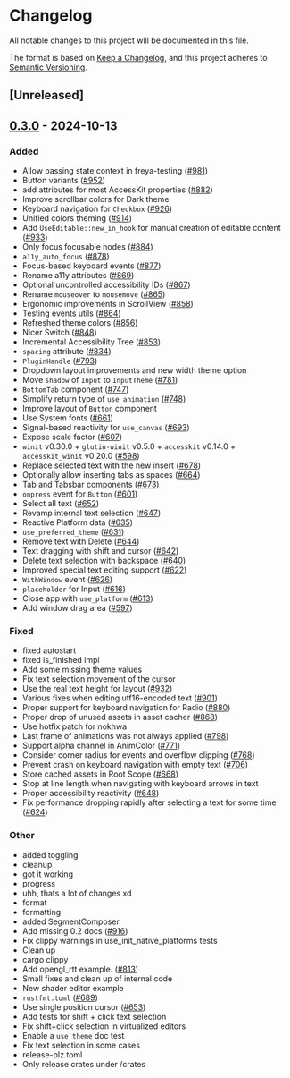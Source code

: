 # Changelog

All notable changes to this project will be documented in this file.

The format is based on [Keep a Changelog](https://keepachangelog.com/en/1.0.0/),
and this project adheres to [Semantic Versioning](https://semver.org/spec/v2.0.0.html).

## [Unreleased]

## [0.3.0](https://github.com/RobertasJ/freya/compare/freya-hooks-v0.2.1...freya-hooks-v0.3.0) - 2024-10-13

### Added

- Allow passing state context in freya-testing ([#981](https://github.com/RobertasJ/freya/pull/981))
- Button variants ([#952](https://github.com/RobertasJ/freya/pull/952))
- add attributes for most AccessKit properties ([#882](https://github.com/RobertasJ/freya/pull/882))
- Improve scrollbar colors for Dark theme
- Keyboard navigation for `Checkbox` ([#926](https://github.com/RobertasJ/freya/pull/926))
- Unified colors theming ([#914](https://github.com/RobertasJ/freya/pull/914))
- Add `UseEditable::new_in_hook` for manual creation of editable content ([#933](https://github.com/RobertasJ/freya/pull/933))
- Only focus focusable nodes ([#884](https://github.com/RobertasJ/freya/pull/884))
- `a11y_auto_focus` ([#878](https://github.com/RobertasJ/freya/pull/878))
- Focus-based keyboard events ([#877](https://github.com/RobertasJ/freya/pull/877))
- Rename a11y attributes ([#869](https://github.com/RobertasJ/freya/pull/869))
- Optional uncontrolled accessibility IDs ([#867](https://github.com/RobertasJ/freya/pull/867))
- Rename `mouseover` to `mousemove` ([#865](https://github.com/RobertasJ/freya/pull/865))
- Ergonomic improvements in ScrollView ([#858](https://github.com/RobertasJ/freya/pull/858))
- Testing events utils ([#864](https://github.com/RobertasJ/freya/pull/864))
- Refreshed theme colors ([#856](https://github.com/RobertasJ/freya/pull/856))
- Nicer Switch ([#848](https://github.com/RobertasJ/freya/pull/848))
- Incremental Accessibility Tree ([#853](https://github.com/RobertasJ/freya/pull/853))
- `spacing` attribute ([#834](https://github.com/RobertasJ/freya/pull/834))
- `PluginHandle` ([#793](https://github.com/RobertasJ/freya/pull/793))
- Dropdown layout improvements and new width theme option
- Move `shadow` of `Input` to `InputTheme` ([#781](https://github.com/RobertasJ/freya/pull/781))
- `BottomTab` component ([#747](https://github.com/RobertasJ/freya/pull/747))
- Simplify return type of `use_animation` ([#748](https://github.com/RobertasJ/freya/pull/748))
- Improve layout of `Button` component
- Use System fonts ([#661](https://github.com/RobertasJ/freya/pull/661))
- Signal-based reactivity for `use_canvas` ([#693](https://github.com/RobertasJ/freya/pull/693))
- Expose scale factor ([#607](https://github.com/RobertasJ/freya/pull/607))
- `winit` v0.30.0 + `glutin-winit` v0.5.0 + `accesskit` v0.14.0 + `accesskit_winit` v0.20.0  ([#598](https://github.com/RobertasJ/freya/pull/598))
- Replace selected text with the new insert ([#678](https://github.com/RobertasJ/freya/pull/678))
- Optionally allow inserting tabs as spaces ([#664](https://github.com/RobertasJ/freya/pull/664))
- Tab and Tabsbar components ([#673](https://github.com/RobertasJ/freya/pull/673))
- `onpress` event for `Button` ([#601](https://github.com/RobertasJ/freya/pull/601))
- Select all text ([#652](https://github.com/RobertasJ/freya/pull/652))
- Revamp internal text selection ([#647](https://github.com/RobertasJ/freya/pull/647))
- Reactive Platform data ([#635](https://github.com/RobertasJ/freya/pull/635))
- `use_preferred_theme` ([#631](https://github.com/RobertasJ/freya/pull/631))
- Remove text with Delete ([#644](https://github.com/RobertasJ/freya/pull/644))
- Text dragging with shift and cursor ([#642](https://github.com/RobertasJ/freya/pull/642))
- Delete text selection with backspace ([#640](https://github.com/RobertasJ/freya/pull/640))
- Improved special text editing support ([#622](https://github.com/RobertasJ/freya/pull/622))
- `WithWindow` event ([#626](https://github.com/RobertasJ/freya/pull/626))
- `placeholder` for Input ([#616](https://github.com/RobertasJ/freya/pull/616))
- Close app with `use_platform` ([#613](https://github.com/RobertasJ/freya/pull/613))
- Add window drag area ([#597](https://github.com/RobertasJ/freya/pull/597))

### Fixed

- fixed autostart
- fixed is_finished impl
- Add some missing  theme values
- Fix text selection movement of the cursor
- Use the real text height for layout ([#932](https://github.com/RobertasJ/freya/pull/932))
- Various fixes when editing utf16-encoded text ([#901](https://github.com/RobertasJ/freya/pull/901))
- Proper support for keyboard navigation for Radio ([#880](https://github.com/RobertasJ/freya/pull/880))
- Proper drop of unused assets in asset cacher ([#868](https://github.com/RobertasJ/freya/pull/868))
- Use hotfix patch for nokhwa
- Last frame of animations was not always applied ([#798](https://github.com/RobertasJ/freya/pull/798))
- Support alpha channel in AnimColor ([#771](https://github.com/RobertasJ/freya/pull/771))
- Consider corner radius for events and overflow clipping ([#768](https://github.com/RobertasJ/freya/pull/768))
- Prevent crash on keyboard navigation with empty text ([#706](https://github.com/RobertasJ/freya/pull/706))
- Store cached assets in Root Scope ([#668](https://github.com/RobertasJ/freya/pull/668))
- Stop at line length when navigating with keyboard arrows in text
- Proper accessibility reactivity ([#648](https://github.com/RobertasJ/freya/pull/648))
- Fix performance dropping rapidly after selecting a text for some time ([#624](https://github.com/RobertasJ/freya/pull/624))

### Other

- added toggling
- cleanup
- got it working
- progress
- uhh, thats a lot of changes xd
- format
- formatting
- added SegmentComposer
- Add missing 0.2 docs ([#916](https://github.com/RobertasJ/freya/pull/916))
- Fix clippy warnings in use_init_native_platforms tests
- Clean up
- cargo clippy
- Add opengl_rtt example. ([#813](https://github.com/RobertasJ/freya/pull/813))
- Small fixes and clean up of internal code
- New shader editor example
- `rustfmt.toml` ([#689](https://github.com/RobertasJ/freya/pull/689))
- Use single position cursor ([#653](https://github.com/RobertasJ/freya/pull/653))
- Add tests for shift + click text selection
- Fix shift+click selection in virtualized editors
- Enable a `use_theme` doc test
- Fix text selection in some cases
- release-plz.toml
- Only release crates under /crates
